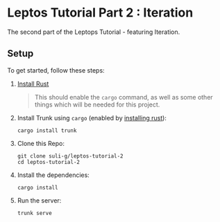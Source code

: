 # Leptos Tutorial Part 2 : Iteration

The second part of the Leptops Tutorial - featuring Iteration.

## Setup

To get started, follow these steps:

1. [Install Rust](^1)
    > This should enable the `cargo` command, as well as some other things which will be needed for this project.

2. Install Trunk using `cargo` (enabled by [installing rust](^1)):

    ```shell
    cargo install trunk
    ```

3. Clone this Repo:

    ```shell
    git clone suli-g/leptos-tutorial-2
    cd leptos-tutorial-2
    ```

4. Install the dependencies:

    ```
    cargo install

    ```

5. Run the server:

    ```
    trunk serve
    ```
